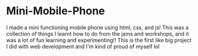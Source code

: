 # Mini-Mobile-Phone
I made a mini functioning mobile phone using html, css, and js!
This was a collection of things I learnt how to do from the jams and workshops, and it was a lot of fun learning and experimenting!!
This is the first like big project I did with web development and I'm kind of proud of myself lol
